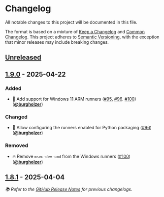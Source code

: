 # Changelog

All notable changes to this project will be documented in this file.

The format is based on a mixture of [Keep a Changelog] and [Common Changelog].
This project adheres to [Semantic Versioning], with the exception that minor releases may include breaking changes.

## [Unreleased]

## [1.9.0] - 2025-04-22

### Added

- 👷 Add support for Windows 11 ARM runners ([#95], [#96]. [#100]) ([**@burgholzer**])

### Changed

- 🚸 Allow configuring the runners enabled for Python packaging ([#96]) ([**@burgholzer**])

### Removed

- 🔥 Remove `msvc-dev-cmd` from the Windows runners ([#100]) ([**@burgholzer**])

## [1.8.1] - 2025-04-04

_📚 Refer to the [GitHub Release Notes] for previous changelogs._

<!-- Version links -->

[unreleased]: https://github.com/munich-quantum-toolkit/workflows/compare/v1.9.0...HEAD
[1.9.0]: https://github.com/munich-quantum-toolkit/workflows/releases/tag/v1.9.0
[1.8.1]: https://github.com/munich-quantum-toolkit/workflows/releases/tag/v1.8.1

<!-- PR links -->

[#96]: https://github.com/munich-quantum-toolkit/workflows/pull/96
[#95]: https://github.com/munich-quantum-toolkit/workflows/pull/95
[#100]: https://github.com/munich-quantum-toolkit/workflows/pull/100

<!-- Contributor -->

[**@burgholzer**]: https://github.com/burgholzer

<!-- General links -->

[Keep a Changelog]: https://keepachangelog.com/en/1.1.0/
[Common Changelog]: https://common-changelog.org
[Semantic Versioning]: https://semver.org/spec/v2.0.0.html
[GitHub Release Notes]: https://github.com/munich-quantum-toolkit/workflows/releases
